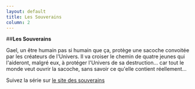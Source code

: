 ```yaml
---
layout: default
title: Les Souverains
column: 2
---
```


<script type="text/javascript">
window.addEvent('load', function() {
    var imgs = [];
    imgs.push({file: 'souverains1.png', title: '', desc: '', url: '#'});
    imgs.push({file: 'souverains2.png', title: '', desc: '', url: '#'});
    imgs.push({file: 'souverains3.png', title: '', desc: '', url: '#'});
    imgs.push({file: 'souverains4.png', title: '', desc: '', url: '#'});
    imgs.push({file: 'souverains5.png', title: '', desc: '', url: '#'});
    imgs.push({file: 'souverains6.png', title: '', desc: '', url: '#'});
    imgs.push({file: 'souverains7.png', title: '', desc: '', url: '#'});
    imgs.push({file: 'souverains8.png', title: '', desc: '', url: '#'});
    imgs.push({file: 'souverains9.png', title: '', desc: '', url: '#'});
    imgs.push({file: 'souverains10.png', title: '', desc: '', url: '#'});
    imgs.push({file: 'souverains11.png', title: '', desc: '', url: '#'});
    var myshow = new Slideshow('slideshow', { 
        type: 'zoom',
        externals: 0,
        showTitleCaption: 1,
        captionHeight: 45,
        width: 600, 
        height: 360, 
        pan: 50,
        zoom: 50,
        loadingDiv: 1,
        resize: true,
        duration: [2000, 5000],
        transition: Fx.Transitions.Expo.easeOut,
        images: imgs, 
        path: '/images/souverains/'
    });

    myshow.caps.h2.setStyles({color: '#fff', fontSize: '13px'});
    myshow.caps.p.setStyles({color: '#ccc', fontSize: '11px'});
});
</script>

##**Les Souverains**

Gael, un être humain pas si humain que ça, protège une sacoche convoitée par les créateurs de l'Univers. Il va croiser le chemin de quatre jeunes qui l'aideront, malgré eux, à protéger l'Univers de sa destruction... car tout le monde veut ouvrir la sacoche, sans savoir ce qu'elle contient réellement...

Suivez la série sur [le site des souverains](http://www.lessouverains.fr)